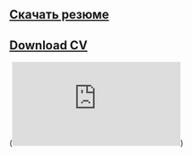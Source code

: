 

## [Скачать резюме](https://github.com/Kishinskiy/MyCV/releases/download/01/Kishinsky.-.Devops.pdf)

## [Download CV](https://github.com/Kishinskiy/MyCV/releases/download/01/Kishinsky.-.Devops.pdf)

(![Кишинский Олег.pdf](https://github.com/Kishinskiy/MyCV/blob/main/Кишинский%20Олег.pdf))
